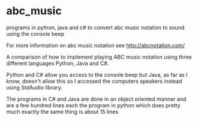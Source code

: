 abc_music
=========

programs in python, java and c# to convert abc music notation to sound using the console beep 


For more information on abc music notation see http://abcnotation.com/

A comparison of how to implement playing ABC music notation using three different languages Python, Java and C#.

Python and C# allow you access to the console beep but Java, as far as I know, doesn't allow this so I accessed the 
computers speakers instead using StdAudio library.

The programs in C# and Java are done in an object oriented manner and are a few hundred lines each the program in
python which does pretty much exactly the same thing is about 15 lines
